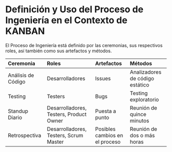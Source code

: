 # Definición y Uso del Proceso de Ingeniería en el Contexto de KANBAN

El Proceso de Ingeniería está definido por las ceremonias, sus respectivos roles, así también como sus artefactos y métodos.

| Ceremonia | Roles | Artefactos | Métodos |
| :--- | :--- | :--- | :--- |
| Análisis de Código | Desarrolladores | Issues | Analizadores de código estático |
| Testing | Testers | Bugs | Testing exploratorio |
| Standup Diario | Desarrolladores, Testers, Product Owner | Puesta a punto | Reunión de quince minutos |
| Retrospectiva | Desarrolladores, Testers, Scrum Master | Posibles cambios en el proceso | Reunión de dos o más horas |